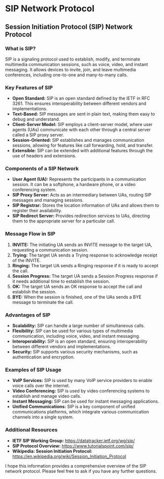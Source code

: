 # SIP Network Protocol

## Session Initiation Protocol (SIP) Network Protocol 

### What is SIP?

SIP is a signaling protocol used to establish, modify, and terminate multimedia communication sessions, such as voice, video, and instant messaging. It allows devices to invite, join, and leave multimedia conferences, including one-to-one and many-to-many calls.

### Key Features of SIP

* **Open Standard:** SIP is an open standard defined by the IETF in RFC 3261. This ensures interoperability between different vendors and implementations.
* **Text-Based:** SIP messages are sent in plain text, making them easy to debug and understand.
* **Client-Server Model:** SIP employs a client-server model, where user agents (UAs) communicate with each other through a central server called a SIP proxy server.
* **Session-Oriented:** SIP establishes and manages communication sessions, allowing for features like call forwarding, hold, and transfer.
* **Extensible:** SIP can be extended with additional features through the use of headers and extensions.

### Components of a SIP Network

* **User Agent (UA):** Represents the participants in a communication session. It can be a softphone, a hardware phone, or a video conferencing system.
* **SIP Proxy Server:** Acts as an intermediary between UAs, routing SIP messages and managing sessions.
* **SIP Registrar:** Stores the location information of UAs and allows them to register their availability.
* **SIP Redirect Server:** Provides redirection services to UAs, directing them to the appropriate server for a particular call.

### Message Flow in SIP

1. **INVITE:** The initiating UA sends an INVITE message to the target UA, requesting a communication session.
2. **Trying:** The target UA sends a Trying response to acknowledge receipt of the INVITE.
3. **Ringing:** The target UA sends a Ringing response if it is ready to accept the call.
4. **Session Progress:** The target UA sends a Session Progress response if it needs additional time to establish the session.
5. **OK:** The target UA sends an OK response to accept the call and establish the session.
6. **BYE:** When the session is finished, one of the UAs sends a BYE message to terminate the call.

### Advantages of SIP

* **Scalability:** SIP can handle a large number of simultaneous calls.
* **Flexibility:** SIP can be used for various types of multimedia communication, including voice, video, and instant messaging.
* **Interoperability:** SIP is an open standard, ensuring interoperability between different vendors and implementations.
* **Security:** SIP supports various security mechanisms, such as authentication and encryption.

### Examples of SIP Usage

* **VoIP Services:** SIP is used by many VoIP service providers to enable voice calls over the internet.
* **Video Conferencing:** SIP is used by video conferencing systems to establish and manage video calls.
* **Instant Messaging:** SIP can be used for instant messaging applications.
* **Unified Communications:** SIP is a key component of unified communications platforms, which integrate various communication channels into a single system.

### Additional Resources

* **IETF SIP Working Group:** https://datatracker.ietf.org/wg/sip/
* **SIP Protocol Overview:** https://www.tutorialspoint.com/sip/
* **Wikipedia: Session Initiation Protocol:** https://en.wikipedia.org/wiki/Session_Initiation_Protocol

I hope this information provides a comprehensive overview of the SIP network protocol. Please feel free to ask if you have any further questions.
